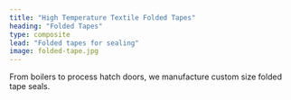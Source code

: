 ```yaml
---
title: "High Temperature Textile Folded Tapes"
heading: "Folded Tapes"
type: composite
lead: "Folded tapes for sealing"
image: folded-tape.jpg
---
```

From boilers to process hatch doors, we manufacture custom size folded tape seals.
